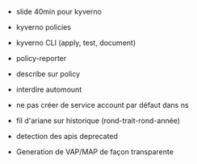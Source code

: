 
- slide 40min pour kyverno
- kyverno policies
- kyverno CLI (apply, test, document)
- policy-reporter
- describe sur policy

- interdire automount
- ne pas créer de service account par défaut dans ns

- fil d'ariane sur historique (rond-trait-rond-année)

- detection des apis deprecated

- Generation de VAP/MAP de façon transparente

